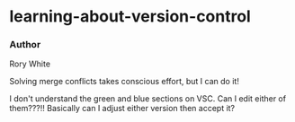 # learning-about-version-control

### Author
Rory White

Solving merge conflicts takes conscious effort, but I can do it!

I don't understand the green and blue sections on VSC. Can I edit either of them???!! Basically can I adjust either version then accept it?